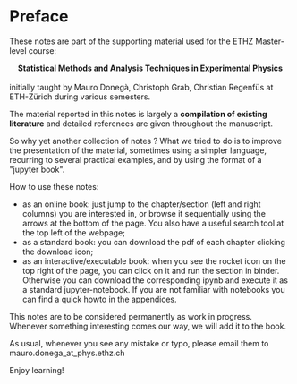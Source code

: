 # Preface

These notes are part of the supporting material used for the ETHZ Master-level course:  
<div style="text-align: center">
<strong>Statistical Methods and Analysis Techniques in Experimental Physics</strong>
</div>
<br>
initially taught by Mauro Doneg&agrave;, Christoph Grab, Christian Regenf&uuml;s at ETH-Z&uuml;rich during various semesters.

The material reported in this notes is largely a **compilation of existing literature** and detailed references are given throughout the manuscript. 

So why yet another collection of notes ? What we tried to do is to improve the presentation of the material, sometimes using a simpler language, recurring to several practical examples, and by using the format of a "jupyter book".


How to use these notes:
- as an online book: just jump to the chapter/section (left and right columns) you are interested in, or browse it sequentially using the arrows at the bottom of the page. You also have a useful search tool at the top left of the webpage;
- as a standard book: you can download the pdf of each chapter clicking the download icon;
- as an interactive/executable book: when you see the rocket icon on the top right of the page, you can click on it and run the section in binder. Otherwise you can download the corresponding ipynb and execute it as a standard jupyter-notebook. If you are not familiar with notebooks you can find a quick howto in the appendices.

This notes are to be considered permanently as work in progress. Whenever something interesting comes our way, we will add it to the book.

As usual, whenever you see any mistake or typo, please email them to mauro.donega_at_phys.ethz.ch

Enjoy learning!


